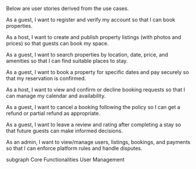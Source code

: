 Below are user stories derived from the use cases.

As a guest, I want to register and verify my account so that I can book properties.

As a host, I want to create and publish property listings (with photos and prices) so that guests can book my space.

As a guest, I want to search properties by location, date, price, and amenities so that I can find suitable places to stay.

As a guest, I want to book a property for specific dates and pay securely so that my reservation is confirmed.

As a host, I want to view and confirm or decline booking requests so that I can manage my calendar and availability.

As a guest, I want to cancel a booking following the policy so I can get a refund or partial refund as appropriate.

As a guest, I want to leave a review and rating after completing a stay so that future guests can make informed decisions.

As an admin, I want to view/manage users, listings, bookings, and payments so that I can enforce platform rules and handle disputes.


subgraph Core Functionalities
    User Management
